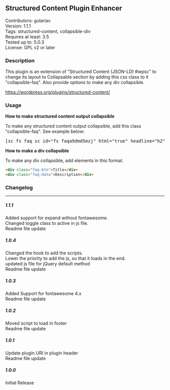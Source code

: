 ## Structured Content Plugin Enhancer

Contributors: gulariav <br/>
Version: 1.1.1 <br/>
Tags: structured-content, collapsible-div<br/>
Requires at least: 3.5<br/>
Tested up to: 5.0.3<br/>
License: GPL v2 or later<br/>


### Description
This plugin is an extension of "Structured Content (JSON-LD) #wpsc" to change its layout to Collapsable section by adding this css class to it "collapsible-faq". Also provide options to make any div collapsible. 

https://wordpress.org/plugins/structured-content/


### Usage

**How to make structured content output collapsible** 

To make any structured content output collapsible, add this class "collapsible-faq". See example below:



<pre>
[sc_fs_faq sc_id="fs_faqa9dmd5mzj" html="true" headline="h2" img="" question="Example Heading of FAQ" img_alt="" css_class="collapsible-faq" ]Lorem ipsum dolor sit amet, consectetur adipiscing elit. Sed in risus sed erat malesuada aliquet vel vel lorem. Etiam eget vehicula nisl, at imperdiet mauris. Suspendisse aliquet dictum neque id condimentum.[/sc_fs_faq]
</pre>


**How to make a div collapsible**

To make any div collapsible, add elements in this format.

```html
<div class="faq-btn">Title</div>
<div class="faq-data">Description</div>
```



### Changelog
--------

##### 1.1.1
Added support for expand without fontawesome.<br/>
Changed toggle class to active in js file.<br/>
Readme file update

##### 1.0.4
Changed the hook to add the scripts.<br/>
Lower the priority to add the js, so that it loads in the end.<br/>
updated js file for jQuery default method<br/>
Readme file update

##### 1.0.3
Added Support for fontawesome 4.x<br/>
Readme file update

##### 1.0.2
Moved script to load in footer<br/>
Readme file update

##### 1.0.1
Update plugin URI in plugin header<br/>
Readme file update

##### 1.0.0
Initial Release<br/>
